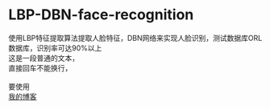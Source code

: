 # LBP-DBN-face-recognition
使用LBP特征提取算法提取人脸特征，DBN网络来实现人脸识别，测试数据库ORL数据库，识别率可达90%以上<br>
这是一段普通的文本，  
直接回车不能换行，<br>  
要使用<br>
[我的博客](http://blog.csdn.net/guodongxiaren)
